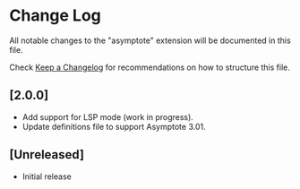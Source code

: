 # Change Log
All notable changes to the "asymptote" extension will be documented in this file.

Check [Keep a Changelog](http://keepachangelog.com/) for recommendations on how to structure this file.

## [2.0.0]
- Add support for LSP mode (work in progress).
- Update definitions file to support Asymptote 3.01.

## [Unreleased]
- Initial release
